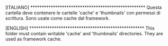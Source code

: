 [ITALIANO] ***************************************************
Questa cartella deve contenere le cartelle 'cache' e 'thumbnails' con permessi di scrittura.
Sono usate come cache dal framework.

[ENGLISH] ***************************************************
This folder must contain writable 'cache' and 'thumbnails' directories.
They are used as framework cache.